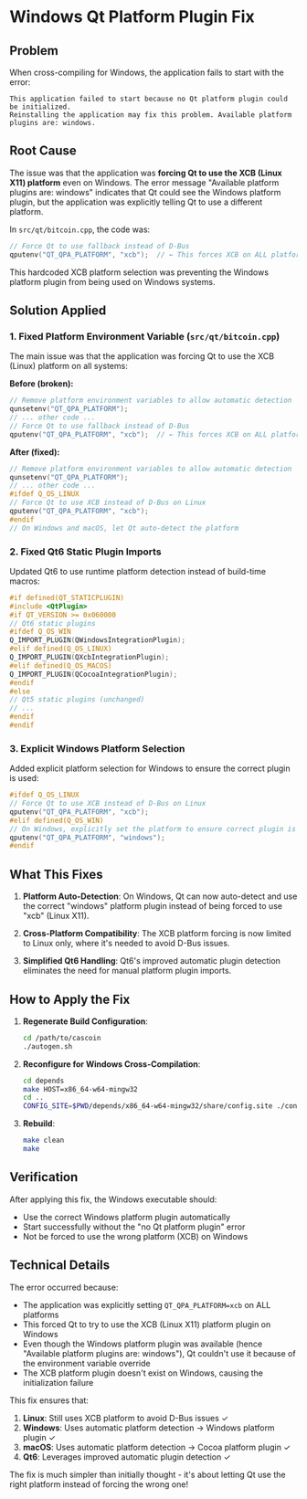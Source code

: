 # Windows Qt Platform Plugin Fix

## Problem
When cross-compiling for Windows, the application fails to start with the error:
```
This application failed to start because no Qt platform plugin could be initialized. 
Reinstalling the application may fix this problem. Available platform plugins are: windows.
```

## Root Cause
The issue was that the application was **forcing Qt to use the XCB (Linux X11) platform** even on Windows. The error message "Available platform plugins are: windows" indicates that Qt could see the Windows platform plugin, but the application was explicitly telling Qt to use a different platform.

In `src/qt/bitcoin.cpp`, the code was:
```cpp
// Force Qt to use fallback instead of D-Bus
qputenv("QT_QPA_PLATFORM", "xcb");  // ← This forces XCB on ALL platforms!
```

This hardcoded XCB platform selection was preventing the Windows platform plugin from being used on Windows systems.

## Solution Applied

### 1. Fixed Platform Environment Variable (`src/qt/bitcoin.cpp`)
The main issue was that the application was forcing Qt to use the XCB (Linux) platform on all systems:

**Before (broken):**
```cpp
// Remove platform environment variables to allow automatic detection
qunsetenv("QT_QPA_PLATFORM");
// ... other code ...
// Force Qt to use fallback instead of D-Bus
qputenv("QT_QPA_PLATFORM", "xcb");  // ← This forces XCB on ALL platforms!
```

**After (fixed):**
```cpp
// Remove platform environment variables to allow automatic detection
qunsetenv("QT_QPA_PLATFORM");
// ... other code ...
#ifdef Q_OS_LINUX
// Force Qt to use XCB instead of D-Bus on Linux
qputenv("QT_QPA_PLATFORM", "xcb");
#endif
// On Windows and macOS, let Qt auto-detect the platform
```

### 2. Fixed Qt6 Static Plugin Imports
Updated Qt6 to use runtime platform detection instead of build-time macros:

```cpp
#if defined(QT_STATICPLUGIN)
#include <QtPlugin>
#if QT_VERSION >= 0x060000
// Qt6 static plugins
#ifdef Q_OS_WIN
Q_IMPORT_PLUGIN(QWindowsIntegrationPlugin);
#elif defined(Q_OS_LINUX)
Q_IMPORT_PLUGIN(QXcbIntegrationPlugin);
#elif defined(Q_OS_MACOS)
Q_IMPORT_PLUGIN(QCocoaIntegrationPlugin);
#endif
#else
// Qt5 static plugins (unchanged)
// ...
#endif
#endif
```

### 3. Explicit Windows Platform Selection
Added explicit platform selection for Windows to ensure the correct plugin is used:

```cpp
#ifdef Q_OS_LINUX
// Force Qt to use XCB instead of D-Bus on Linux
qputenv("QT_QPA_PLATFORM", "xcb");
#elif defined(Q_OS_WIN)
// On Windows, explicitly set the platform to ensure correct plugin is used
qputenv("QT_QPA_PLATFORM", "windows");
#endif
```

## What This Fixes

1. **Platform Auto-Detection**: On Windows, Qt can now auto-detect and use the correct "windows" platform plugin instead of being forced to use "xcb" (Linux X11).

2. **Cross-Platform Compatibility**: The XCB platform forcing is now limited to Linux only, where it's needed to avoid D-Bus issues.

3. **Simplified Qt6 Handling**: Qt6's improved automatic plugin detection eliminates the need for manual platform plugin imports.

## How to Apply the Fix

1. **Regenerate Build Configuration**:
   ```bash
   cd /path/to/cascoin
   ./autogen.sh
   ```

2. **Reconfigure for Windows Cross-Compilation**:
   ```bash
   cd depends
   make HOST=x86_64-w64-mingw32
   cd ..
   CONFIG_SITE=$PWD/depends/x86_64-w64-mingw32/share/config.site ./configure --prefix=/
   ```

3. **Rebuild**:
   ```bash
   make clean
   make
   ```

## Verification

After applying this fix, the Windows executable should:
- Use the correct Windows platform plugin automatically
- Start successfully without the "no Qt platform plugin" error
- Not be forced to use the wrong platform (XCB) on Windows

## Technical Details

The error occurred because:
- The application was explicitly setting `QT_QPA_PLATFORM=xcb` on ALL platforms
- This forced Qt to try to use the XCB (Linux X11) platform plugin on Windows
- Even though the Windows platform plugin was available (hence "Available platform plugins are: windows"), Qt couldn't use it because of the environment variable override
- The XCB platform plugin doesn't exist on Windows, causing the initialization failure

This fix ensures that:
1. **Linux**: Still uses XCB platform to avoid D-Bus issues ✓
2. **Windows**: Uses automatic platform detection → Windows platform plugin ✓  
3. **macOS**: Uses automatic platform detection → Cocoa platform plugin ✓
4. **Qt6**: Leverages improved automatic plugin detection ✓

The fix is much simpler than initially thought - it's about letting Qt use the right platform instead of forcing the wrong one!